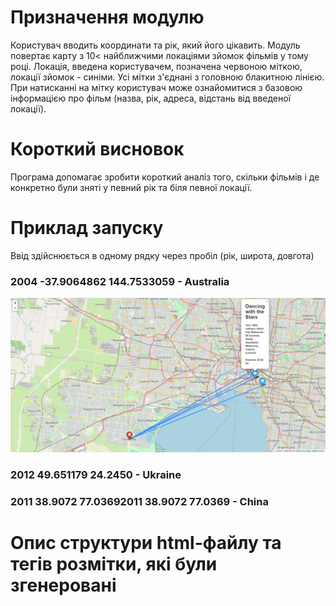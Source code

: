 # Призначення модулю

Користувач вводить координати та рік, який його цікавить. Модуль
повертає карту з 10< найближчими локаціями зйомок фільмів у тому році.
Локація, введена користувачем, позначена червоною міткою, локації зйомок - синіми.
Усі мітки з'єднані з головною блакитною лінією. При натисканні на мітку
користувач може ознайомитися з базовою інформацією про фільм (назва, рік, адреса, відстань
від введеної локації).

# Короткий висновок

Програма допомагає зробити короткий аналіз того, скільки фільмів і де конкретно
були зняті у певний рік та біля певної локації. 

# Приклад запуску

Ввід здійснюється в одному рядку через пробіл (рік, широта, довгота)

### 2004 -37.9064862 144.7533059 - Australia
![text](Australia.jpg?raw=true "text")
### 2012 49.651179 24.2450 - Ukraine

### 2011 38.9072 77.03692011 38.9072 77.0369 - China

# Опис структури html-файлу та тегів розмітки, які були згенеровані
